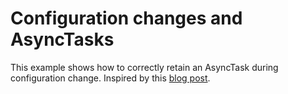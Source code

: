 Configuration changes and AsyncTasks
===

This example shows how to correctly retain an AsyncTask during configuration change. Inspired by this [blog post](http://www.androiddesignpatterns.com/2013/04/retaining-objects-across-config-changes.html).

